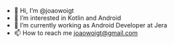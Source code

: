 - 👋 Hi, I’m @joaowoigt
- 👀 I’m interested in Kotlin and Android
- 🌱 I’m currently working as Android Developer at Jera
- 📫 How to reach me joaowoigt@gmail.com

<!---
joaowoigt/joaowoigt is a ✨ special ✨ repository because its `README.md` (this file) appears on your GitHub profile.
You can click the Preview link to take a look at your changes.
--->
